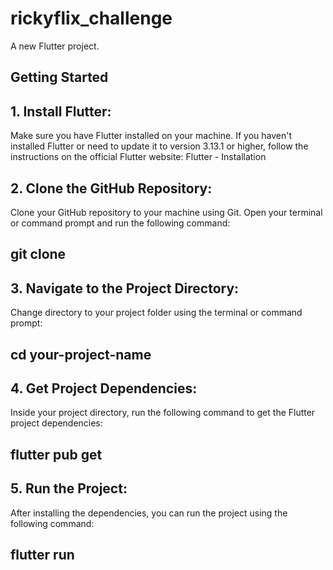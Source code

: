 # rickyflix_challenge

A new Flutter project.

## Getting Started

## 1. Install Flutter:
Make sure you have Flutter installed on your machine. If you haven't installed Flutter or need to update it to version 3.13.1 or higher, follow the instructions on the official Flutter website: Flutter - Installation

## 2. Clone the GitHub Repository:
Clone your GitHub repository to your machine using Git. Open your terminal or command prompt and run the following command:

## git clone <this-repository-url>

## 3. Navigate to the Project Directory:
Change directory to your project folder using the terminal or command prompt:

## cd your-project-name

## 4. Get Project Dependencies:
Inside your project directory, run the following command to get the Flutter project dependencies:

## flutter pub get

## 5. Run the Project:
After installing the dependencies, you can run the project using the following command:

## flutter run



